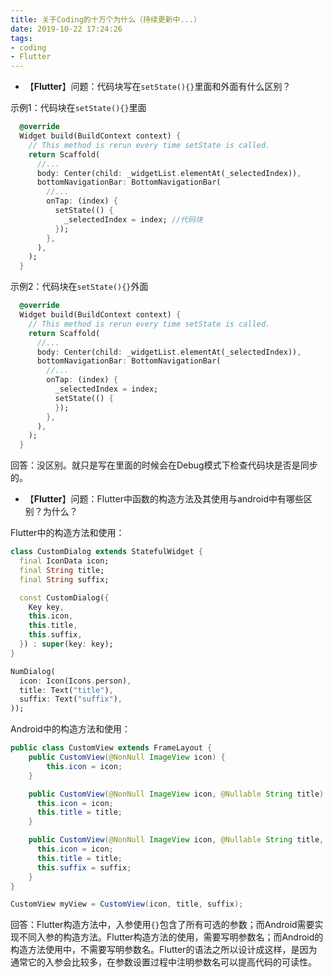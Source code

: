 ```yaml
---
title: 关于Coding的十万个为什么（持续更新中...）
date: 2019-10-22 17:24:26
tags: 
- coding
- Flutter
---
```

- 【**Flutter**】问题：代码块写在`setState(){}`里面和外面有什么区别？

示例1：代码块在`setState(){}`里面
```dart
  @override
  Widget build(BuildContext context) {
    // This method is rerun every time setState is called.
    return Scaffold(
      //...
      body: Center(child: _widgetList.elementAt(_selectedIndex)),
      bottomNavigationBar: BottomNavigationBar(
        //...
        onTap: (index) {
          setState(() {
            _selectedIndex = index; //代码块
          });
        },
      ),
    );
  }
```
示例2：代码块在`setState(){}`外面
```dart
  @override
  Widget build(BuildContext context) {
    // This method is rerun every time setState is called.
    return Scaffold(
      //...
      body: Center(child: _widgetList.elementAt(_selectedIndex)),
      bottomNavigationBar: BottomNavigationBar(
        //...
        onTap: (index) {
          _selectedIndex = index;
          setState(() {
          });
        },
      ),
    );
  }
```
回答：没区别。就只是写在里面的时候会在Debug模式下检查代码块是否是同步的。

- 【**Flutter**】问题：Flutter中函数的构造方法及其使用与android中有哪些区别？为什么？

Flutter中的构造方法和使用：
```dart
class CustomDialog extends StatefulWidget {
  final IconData icon;
  final String title;
  final String suffix;

  const CustomDialog({
    Key key,
    this.icon,
    this.title,
    this.suffix,
  }) : super(key: key);
}

NumDialog(
  icon: Icon(Icons.person),
  title: Text("title"),
  suffix: Text("suffix"),
));

```
Android中的构造方法和使用：
```java
public class CustomView extends FrameLayout {
    public CustomView(@NonNull ImageView icon) {
        this.icon = icon;
    }

    public CustomView(@NonNull ImageView icon, @Nullable String title) {
      this.icon = icon;
      this.title = title;
    }

    public CustomView(@NonNull ImageView icon, @Nullable String title, String suffix) {
      this.icon = icon;
      this.title = title;
      this.suffix = suffix;
    }
}

CustomView myView = CustomView(icon, title, suffix);
```
回答：Flutter构造方法中，入参使用`{}`包含了所有可选的参数；而Android需要实现不同入参的构造方法。Flutter构造方法的使用，需要写明参数名；而Android的构造方法使用中，不需要写明参数名。Flutter的语法之所以设计成这样，是因为通常它的入参会比较多，在参数设置过程中注明参数名可以提高代码的可读性。
